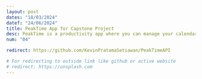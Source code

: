 ```yaml
---
layout: post
dates: "18/03/2024"
datef: "24/06/2024"
title: PeakTime App for Capstone Project
desc: PeakTime is a productivity app where you can manage your calendar and schedule with the benefit of having personalized schedule recommendation based on your chronotype.
num: "04"

redirect: https://github.com/KevinPratamaSetiawan/PeakTimeAPI

# For redirecting to outside link like github or active website
# redirect: https://unsplash.com 
---
```

